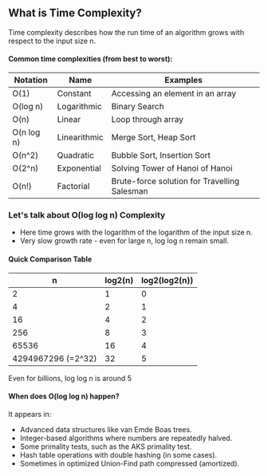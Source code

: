 ## What is Time Complexity?
Time complexity describes how the run time of an algorithm grows with respect to the input size n.

#### Common time complexities (from best to worst):
| Notation   | Name           | Examples                         |
| ---------- | -------------- | -------------------------------- |
| O(1)       | Constant       | Accessing an element in an array |
| O(log n)   | Logarithmic    | Binary Search                    |
| O(n)       | Linear         | Loop through array               |
| O(n log n) | Linearithmic   | Merge Sort, Heap Sort            |
| O(n^2)     | Quadratic      | Bubble Sort, Insertion Sort      |
| O(2^n)     | Exponential    | Solving Tower of Hanoi of Hanoi  |
| O(n!)      | Factorial      | Brute-force solution for Travelling Salesman |

### Let's talk about O(log log n) Complexity
- Here time grows with the logarithm of the logarithm of the input size n.
- Very slow growth rate - even for large n, log log n remain small.

#### Quick Comparison Table
| n | log2(n) | log2(log2(n)) |
| - | ------- | ------------- |
| 2 | 1 | 0 |
| 4 | 2 | 1 |
| 16 | 4 | 2 |
| 256 | 8 | 3 |
| 65536 | 16 | 4 |
| 4294967296 (=2^32) | 32 | 5 |

Even for billions, log log n is around 5

#### When does O(log log n) happen?
It appears in:
- Advanced data structures like van Emde Boas trees.
- Integer-based algorithms where numbers are repeatedly halved.
- Some primality tests, such as the AKS primality test.
- Hash table operations with double hashing (in some cases).
- Sometimes in optimized Union-Find path compressed (amortized).
